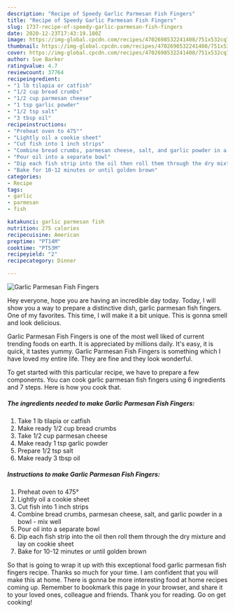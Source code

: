 ```yaml
---
description: "Recipe of Speedy Garlic Parmesan Fish Fingers"
title: "Recipe of Speedy Garlic Parmesan Fish Fingers"
slug: 1737-recipe-of-speedy-garlic-parmesan-fish-fingers
date: 2020-12-23T17:43:19.180Z
image: https://img-global.cpcdn.com/recipes/4702698532241408/751x532cq70/garlic-parmesan-fish-fingers-recipe-main-photo.jpg
thumbnail: https://img-global.cpcdn.com/recipes/4702698532241408/751x532cq70/garlic-parmesan-fish-fingers-recipe-main-photo.jpg
cover: https://img-global.cpcdn.com/recipes/4702698532241408/751x532cq70/garlic-parmesan-fish-fingers-recipe-main-photo.jpg
author: Sue Barker
ratingvalue: 4.7
reviewcount: 37764
recipeingredient:
- "1 lb tilapia or catfish"
- "1/2 cup bread crumbs"
- "1/2 cup parmesan cheese"
- "1 tsp garlic powder"
- "1/2 tsp salt"
- "3 tbsp oil"
recipeinstructions:
- "Preheat oven to 475°"
- "Lightly oil a cookie sheet"
- "Cut fish into 1 inch strips"
- "Combine bread crumbs, parmesan cheese, salt, and garlic powder in a bowl - mix well"
- "Pour oil into a separate bowl"
- "Dip each fish strip into the oil then roll them through the dry mixture and lay on cookie sheet"
- "Bake for 10-12 minutes or until golden brown"
categories:
- Recipe
tags:
- garlic
- parmesan
- fish

katakunci: garlic parmesan fish 
nutrition: 275 calories
recipecuisine: American
preptime: "PT14M"
cooktime: "PT53M"
recipeyield: "2"
recipecategory: Dinner

---
```



![Garlic Parmesan Fish Fingers](https://img-global.cpcdn.com/recipes/4702698532241408/751x532cq70/garlic-parmesan-fish-fingers-recipe-main-photo.jpg)

Hey everyone, hope you are having an incredible day today. Today, I will show you a way to prepare a distinctive dish, garlic parmesan fish fingers. One of my favorites. This time, I will make it a bit unique. This is gonna smell and look delicious.



Garlic Parmesan Fish Fingers is one of the most well liked of current trending foods on earth. It is appreciated by millions daily. It's easy, it is quick, it tastes yummy. Garlic Parmesan Fish Fingers is something which I have loved my entire life. They are fine and they look wonderful.


To get started with this particular recipe, we have to prepare a few components. You can cook garlic parmesan fish fingers using 6 ingredients and 7 steps. Here is how you cook that.

<!--inarticleads1-->

##### The ingredients needed to make Garlic Parmesan Fish Fingers:

1. Take 1 lb tilapia or catfish
1. Make ready 1/2 cup bread crumbs
1. Take 1/2 cup parmesan cheese
1. Make ready 1 tsp garlic powder
1. Prepare 1/2 tsp salt
1. Make ready 3 tbsp oil




<!--inarticleads2-->

##### Instructions to make Garlic Parmesan Fish Fingers:

1. Preheat oven to 475°
1. Lightly oil a cookie sheet
1. Cut fish into 1 inch strips
1. Combine bread crumbs, parmesan cheese, salt, and garlic powder in a bowl - mix well
1. Pour oil into a separate bowl
1. Dip each fish strip into the oil then roll them through the dry mixture and lay on cookie sheet
1. Bake for 10-12 minutes or until golden brown




So that is going to wrap it up with this exceptional food garlic parmesan fish fingers recipe. Thanks so much for your time. I am confident that you will make this at home. There is gonna be more interesting food at home recipes coming up. Remember to bookmark this page in your browser, and share it to your loved ones, colleague and friends. Thank you for reading. Go on get cooking!
